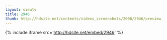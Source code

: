 ```yaml
---
layout: sieutv
title: 2946
thumb: http://hdsite.net/contents/videos_screenshots/2000/2946/preview_360p.mp4.jpg
---
```

{% include iframe src='http://hdsite.net/embed/2946' %}
 
